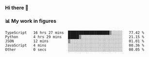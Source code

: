 ### Hi there 👋

### 📊 My work in figures

<!--START_SECTION:waka-->

```text
TypeScript   16 hrs 27 mins  ███████████████████▒░░░░░   77.42 %
Python       4 hrs 29 mins   █████▒░░░░░░░░░░░░░░░░░░░   21.15 %
JSON         12 mins         ▒░░░░░░░░░░░░░░░░░░░░░░░░   01.01 %
JavaScript   4 mins          ░░░░░░░░░░░░░░░░░░░░░░░░░   00.36 %
Other        0 secs          ░░░░░░░░░░░░░░░░░░░░░░░░░   00.05 %
```

<!--END_SECTION:waka-->
